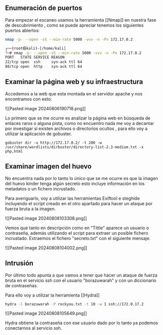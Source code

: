 ## Enumeración de puertos

Para  empezar el escaneo usamos la herramienta [[Nmap]] en nuestra fase de descubrimiento , como se puede apreciar tenemos los siguientes puertos abiertos:

```bash
nmap -p- --open -sS --min-rate 5000 -vvv -n -Pn 172.17.0.2
```

```bash
┌──(root㉿kali)-[/home/kali]
└─# nmap -p- --open -sS --min-rate 5000 -vvv -n -Pn 172.17.0.2  
PORT   STATE SERVICE REASON
22/tcp open  ssh     syn-ack ttl 64
80/tcp open  http    syn-ack ttl 64

```

## Examinar la página web y su infraestructura
Accedemos a la web que esta montada en el servidor apache y nos encontramos con esto:

![[Pasted image 20240806190718.png]]

Lo primero que se me ocurre es analizar la página web en búsqueda de enlaces raros  o alguna pista, como no encuentro nada me voy a decantar por investigar si existen archivos o directorios ocultos , para ello voy a utilizar la aplicación de gobuster.

```shell
gobuster dir -u http://172.17.0.2/ -t 200 -w /usr/share/wordlists/dirbuster/directory-list-2.3-medium.txt -x php,html

```

## Examinar imagen del huevo
No encuentra nada por lo tanto lo único que se me ocurre es que la imagen del huevo kinder
tenga algún secreto esto incluye información en los metadatos o un fichero incrustado.

Para averiguarlo, voy a utilizar las herramientas Exiftool e steghide incluyendo el script creado en el otro apartado para hacer un ataque por fuerza bruta a la imagen.

![[Pasted image 20240808103308.png]]

Vemos que tanto en descripción como en "Tittle" aparece un usuario o contraseña, además utilizando el script para extraer un posible fichero incrustado.
Extraemos el fichero "secreto.txt" con el siguiente mensaje.

![[Pasted image 20240808104002.png]]

## Intrusión

Por último todo apunta a que vamos a tener que hacer un ataque de fuerza bruta en el servicio ssh con el usuario "borazuwarah" y con un diccionario de contraseñas.

Para ello voy a utilizar la herramienta [[Hydra]]

```bash
hydra -l borazuwarah -P rockyou.txt -t 10 -w 1 ssh://172.0.17.2
```

![[Pasted image 20240808105649.png]]

Hydra obtiene la contraseña con ese usuario dado por lo tanto ya podemos conectarnos al servicio ssh.